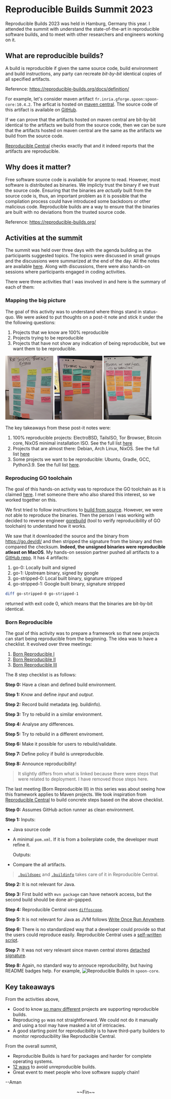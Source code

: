 # Reproducible Builds Summit 2023
 
Reproducible Builds 2023 was held in Hamburg, Germany this year.
I attended the summit with understand the state-of-the-art in reproducible
software builds, and to meet with other researchers and engineers working on
it.

## What are reproducible builds?

A build is reproducible if given the same source code, build environment and
build instructions, any party can recreate *bit-by-bit* identical copies of all
specified artifacts.

Reference: https://reproducible-builds.org/docs/definition/

For example, let's consider maven artifact `fr.inria.gforge.spoon:spoon-core:10.4.2`.
The arficat is hosted on [maven central](https://repo1.maven.org/maven2/fr/inria/gforge/spoon/spoon-core/10.4.2/).
The source code of this artifact is available on
[GitHub](https://github.com/INRIA/spoon/).

If we can prove that the artifacts hosted on maven central are bit-by-bit
identical to the artifacts we build from the source code, then we can be sure
that the artifacts hosted on maven central are the same as the artifacts we
build from the source code.

[Reproducible Central](https://github.com/jvm-repo-rebuild/reproducible-central/blob/master/content/fr/inria/gforge/spoon/spoon-core/README.md)
checks exactly that and it indeed reports that the artifacts are reproducible.

## Why does it matter?

Free software source code is available for anyone to read.
However, most
software is distributed as binaries. We implicty trust the binary if we trust
the source code.
Ensuring that the binaries are *actually* built from the source code is, thus, an
important problem as it is possible that the compilation process could have
introduced some backdoors or other malicious code. Reproducible builds are a
way to ensure that the binaries are built with no deviations from the trusted
source code.

Reference: https://reproducible-builds.org/

## Activities at the summit

The summit was held over three days with the agenda building as the participants
suggested topics. The topics were discussed in small groups and the discussions
were summarized at the end of the day. All the notes are available
[here](https://reproducible-builds.org/events/hamburg2023/agenda/). Along
with discussions, there were also hands-on sessions where participants engaged
in coding activities.

There were three activities that I was involved in and here is the summary of
each of them:

### Mapping the big picture

The goal of this activity was to understand where things stand in status-quo.
We were asked to put thoughts on a post-it note and stick it under the
the following questions:

1. Projects that we know are 100% reproducible
2. Projects trying to be reproducible
3. Projects that have not show any indication of being reproducible, but we
    want them to be reproducible.

<img src="./are_reproducible.jpeg" height=200>
<img src="./almost_reproducible.jpeg" height=200>
<img src="./want_to_be_reproducible.jpeg" height=200>

The key takeaways from these post-it notes were:

1. 100% reproducible projects: ElectroBSD, TailsISO, Tor Browser, Bitcoin core,
    NixOS minimal installation ISO. See the full list [here](https://reproducible-builds.org/events/hamburg2023/success-stories/)
2. Projects that are almost there: Debian, Arch Linux, NixOS. See the full list [here](https://reproducible-builds.org/events/hamburg2023/infra/)
3. Some projects we want to be reproducible: Ubuntu, Gradle, GCC, Python3.9. See the full list
    [here](https://reproducible-builds.org/events/hamburg2023/projects/).


### Reproducing GO toolchain

The goal of this hands-on activity was to reproduce the GO toolchain as
it is claimed [here](https://go.dev/blog/rebuild). I met someone there who
also shared this interest, so we worked together on this.

We first tried to follow instructions to [build from source](https://go.dev/doc/install/source).
However, we were not able to reproduce the binaries. Then the person I was working
with decided to reverse engineer
[gorebuild](https://pkg.go.dev/golang.org/x/build/cmd/gorebuild)
(tool to verify reproducibility of GO toolchain) to understand how it works.

We saw that it downloaded the source and the binary from https://go.dev/dl/
and then stripped the signature from the binary and then compared the checksum.
**Indeed, the unsigned binaries were reproducible atleast on MacOS**.
My hands-on session partner pushed all artifacts to a [GitHub repo](https://github.com/kommendorkapten/reprogo).
It has 4 artifacts:
1. go-0: Locally built and signed
2. go-1: Upstream binary, signed by google
3. go-stripped-0: Local built binary, signature stripped
4. go-stripped-1: Google built binary, signature stripped

```sh
diff go-stripped-0 go-stripped-1
```
returned with exit code 0, which means that the binaries are bit-by-bit identical.


### Born Reproducible

The goal of this activity was to prepare a framework so that new projects can
start being reproducible from the beginning. The idea was to have a checklist.
It evolved over three meetings:

1. [Born Reproducible I](https://reproducible-builds.org/events/hamburg2023/born-reproducible-1/)
2. [Born Reproducible II](https://reproducible-builds.org/events/hamburg2023/born-reproducible-2/)
3. [Born Reproducible III](https://reproducible-builds.org/events/hamburg2023/born-reproducible-3/)

The 8 step checklist is as follows:

**Step 0:** Have a clean and defined build environment.

**Step 1:** Know and define *input* and *output*.

**Step 2:** Record build metadata (eg. buildinfo).

**Step 3:** Try to rebuild in a similar environment.

**Step 4:** Analyse any differences.

**Step 5:** Try to rebuild in a different enviroment.

**Step 6:** Make it possible for users to rebuild/validate.

**Step 7:** Define policy if build is unreproducible.

**Step 8:** Announce reproducibility!

> It slightly differs from what is linked because there were steps that were
related to deployment. I have removed those steps here.

The last meeting (Born Reproducible III) in this series was about seeing how
this framework applies to Maven projects. We took inspiration from
[Reproducible Central](https://github.com/jvm-repo-rebuild/reproducible-central)
to build concrete steps based on the above checklist.

**Step 0:** Assumes GitHub action runner as clean environment.

**Step 1:** Inputs:
- Java source code
- A minimal `pom.xml`. If it is from a boilerplate code, the developer must
refine it.

    Outputs:
- Compare the all artifacts.
> [`.buildspec`](https://github.com/jvm-repo-rebuild/reproducible-central/blob/master/content/fr/inria/gforge/spoon/spoon-core/spoon-core-10.4.2.buildspec)
and
[`.buildinfo`](https://github.com/jvm-repo-rebuild/reproducible-central/blob/master/content/fr/inria/gforge/spoon/spoon-core/spoon-pom-10.4.2.buildinfo)
takes care of it in Reproducible Central.

**Step 2:** It is not relevant for Java.

**Step 3:** First build with `mvn package` can have network access, but the 
second build should be done air-gapped.

**Step 4:** Reproducible Central uses
[`diffoscope`](https://diffoscope.org/).

**Step 5:** It is not relevant for Java as JVM follows
[Write Once Run Anywhere](https://en.wikipedia.org/wiki/Write_once,_run_anywhere).

**Step 6:** There is no standardized way that a developer could provide so
that the users could reproduce easily.
Reproducible Central uses a 
[self-written script](https://github.com/jvm-repo-rebuild/reproducible-central/blob/master/rebuild.sh).

**Step 7:** It was not very relevant since maven central stores
[detached signature](https://en.wikipedia.org/wiki/Detached_signature).

**Step 8:** Again, no standard way to annouce reproducibility, but having
README badges help. For example,
![Reproducible Builds](https://img.shields.io/badge/Reproducible_Builds-ok-success?labelColor=1e5b96)
in `spoon-core`.

## Key takeaways

From the activities above,
- Good to know [so many different](#mapping-the-big-picture)
projects are supporting reproducible builds.
- Reproducing `go` was not straightforward. We could not do it manually and
using a tool may have masked a lot of intricacies.
- A good starting point for reproducibility is to have third-party builders
to monitor reproducibility like Reproducible Central.

From the overall summit,

- Reproducible Builds is hard for packages and harder for complete operating systems.
- [12 ways](https://reproducible-builds.org/events/hamburg2023/rb-commandments/)
to avoid unreproducible builds.
- Great event to meet people who love software supply chain!

--Aman

<p align="center">~~Fin~~</p>
